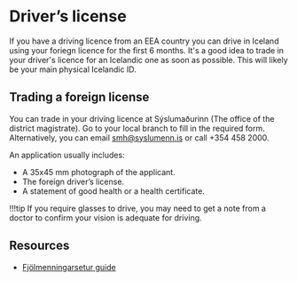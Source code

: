 # Driver’s license

If you have a driving licence from an EEA country you can drive in Iceland
using your foriegn licence for the first 6 months. It's a good idea to trade in
your driver's licence for an Icelandic one as soon as possible. This will
likely be your main physical Icelandic ID.

## Trading a foreign license

You can trade in your driving licence at Sýslumaðurinn (The office of the
district magistrate). Go to your local branch to fill in the required form.
Alternatively, you can email [smh@syslumenn.is](mailto:smh@syslumenn.is) or
call +354 458 2000.

An application usually includes:

- A 35x45 mm photograph of the applicant.
- The foreign driver’s license.
- A statement of good health or a health certificate.

!!!tip
    If you require glasses to drive, you may need to get a note from a
    doctor to confirm your vision is adequate for driving.
    
 ## Resources

- [Fjölmenningarsetur guide](https://www.mcc.is/transport/driving-licence/)
